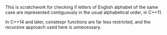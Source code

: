 This is scratchwork for checking if letters of English alphabet of the same case
are represented contiguously in the usual alphabetical order, in C++11.

In C++14 and later, constexpr functions are far less restricted, and the
recursive approach used here is unnecessary.
